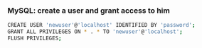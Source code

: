 ### MySQL: create a user and grant access to him

```bash
CREATE USER 'newuser'@'localhost' IDENTIFIED BY 'password';
GRANT ALL PRIVILEGES ON * . * TO 'newuser'@'localhost';
FLUSH PRIVILEGES;
```
